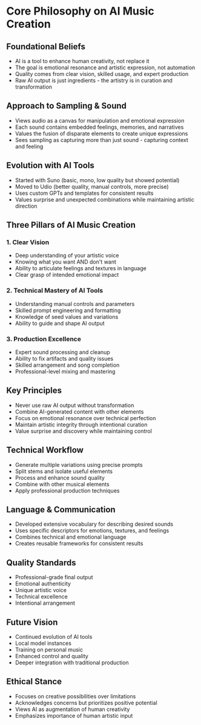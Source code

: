 # Core Philosophy on AI Music Creation

## Foundational Beliefs
- AI is a tool to enhance human creativity, not replace it
- The goal is emotional resonance and artistic expression, not automation
- Quality comes from clear vision, skilled usage, and expert production
- Raw AI output is just ingredients - the artistry is in curation and transformation

## Approach to Sampling & Sound
- Views audio as a canvas for manipulation and emotional expression
- Each sound contains embedded feelings, memories, and narratives
- Values the fusion of disparate elements to create unique expressions
- Sees sampling as capturing more than just sound - capturing context and feeling

## Evolution with AI Tools
- Started with Suno (basic, mono, low quality but showed potential)
- Moved to Udio (better quality, manual controls, more precise)
- Uses custom GPTs and templates for consistent results
- Values surprise and unexpected combinations while maintaining artistic direction

## Three Pillars of AI Music Creation

### 1. Clear Vision
- Deep understanding of your artistic voice
- Knowing what you want AND don't want
- Ability to articulate feelings and textures in language
- Clear grasp of intended emotional impact

### 2. Technical Mastery of AI Tools
- Understanding manual controls and parameters
- Skilled prompt engineering and formatting
- Knowledge of seed values and variations
- Ability to guide and shape AI output

### 3. Production Excellence
- Expert sound processing and cleanup
- Ability to fix artifacts and quality issues
- Skilled arrangement and song completion
- Professional-level mixing and mastering

## Key Principles
- Never use raw AI output without transformation
- Combine AI-generated content with other elements
- Focus on emotional resonance over technical perfection
- Maintain artistic integrity through intentional curation
- Value surprise and discovery while maintaining control

## Technical Workflow
- Generate multiple variations using precise prompts
- Split stems and isolate useful elements
- Process and enhance sound quality
- Combine with other musical elements
- Apply professional production techniques

## Language & Communication
- Developed extensive vocabulary for describing desired sounds
- Uses specific descriptors for emotions, textures, and feelings
- Combines technical and emotional language
- Creates reusable frameworks for consistent results

## Quality Standards
- Professional-grade final output
- Emotional authenticity
- Unique artistic voice
- Technical excellence
- Intentional arrangement

## Future Vision
- Continued evolution of AI tools
- Local model instances
- Training on personal music
- Enhanced control and quality
- Deeper integration with traditional production

## Ethical Stance
- Focuses on creative possibilities over limitations
- Acknowledges concerns but prioritizes positive potential
- Views AI as augmentation of human creativity
- Emphasizes importance of human artistic input